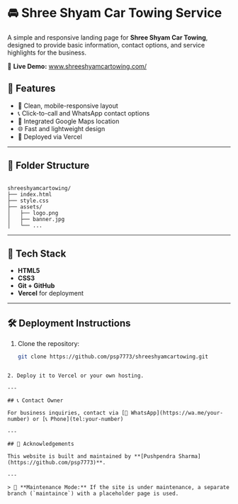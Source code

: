 # 🚘 Shree Shyam Car Towing Service

A simple and responsive landing page for **Shree Shyam Car Towing**, designed to provide basic information, contact options, and service highlights for the business.

🔗 **Live Demo:** www.shreeshyamcartowing.com/ 

## 📌 Features

- 🚗 Clean, mobile-responsive layout
- 📞 Click-to-call and WhatsApp contact options
- 📍 Integrated Google Maps location
- 🌐 Fast and lightweight design
- 🔧 Deployed via Vercel

---

## 📁 Folder Structure

```

shreeshyamcartowing/
├── index.html
├── style.css
├── assets/
│   ├── logo.png
│   ├── banner.jpg
│   └── ...

````

---

## 🚀 Tech Stack

- **HTML5**
- **CSS3**
- **Git + GitHub**
- **Vercel** for deployment

---

## 🛠️ Deployment Instructions

1. Clone the repository:
   ```bash
   git clone https://github.com/psp7773/shreeshyamcartowing.git
````

2. Deploy it to Vercel or your own hosting.

---

## 📞 Contact Owner

For business inquiries, contact via [📱 WhatsApp](https://wa.me/your-number) or [📞 Phone](tel:your-number)

---

## 🙌 Acknowledgements

This website is built and maintained by **[Pushpendra Sharma](https://github.com/psp7773)**.

---

> 🔧 **Maintenance Mode:** If the site is under maintenance, a separate branch (`maintaince`) with a placeholder page is used.

